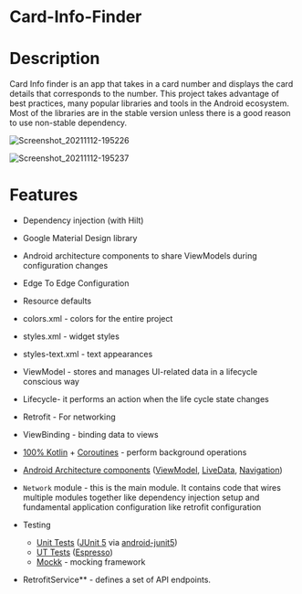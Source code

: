 # Card-Info-Finder


# Description

Card Info finder is an app that takes in a card number and displays the card details that corresponds to the number. This project takes advantage of best practices, many popular libraries and tools in the Android ecosystem. Most of the libraries are in the stable version unless there is a good reason to use non-stable dependency.

![Screenshot_20211112-195226](https://user-images.githubusercontent.com/33810711/141525099-50840261-e355-42fd-8cac-f3584d298a9c.jpg)

![Screenshot_20211112-195237](https://user-images.githubusercontent.com/33810711/141525111-ba88befe-8298-4053-8872-9677d59942d4.jpg)

# Features

- Dependency injection (with Hilt)

- Google Material Design library

- Android architecture components to share ViewModels during configuration changes

- Edge To Edge Configuration

- Resource defaults

- colors.xml - colors for the entire project

- styles.xml - widget styles

- styles-text.xml - text appearances

- ViewModel - stores and manages UI-related data in a lifecycle conscious way

- Lifecycle- it performs an action when the life cycle state changes

- Retrofit - For networking

- ViewBinding - binding data to views

- [100% Kotlin](https://kotlinlang.org/) + [Coroutines](https://kotlinlang.org/docs/reference/coroutines-overview.html) - perform background operations


- [Android Architecture components](https://developer.android.com/topic/libraries/architecture) ([ViewModel](https://developer.android.com/topic/libraries/architecture/viewmodel), [LiveData](https://developer.android.com/topic/libraries/architecture/livedata), [Navigation](https://developer.android.com/jetpack/androidx/releases/navigation))

- `Network` module - this is the main module. It contains code that wires multiple modules together like dependency injection setup and fundamental application configuration like retrofit configuration

- Testing
    * [Unit Tests](https://en.wikipedia.org/wiki/Unit_testing) ([JUnit 5](https://junit.org/junit5/) via
    [android-junit5](https://github.com/mannodermaus/android-junit5))
    * [UT Tests](https://en.wikipedia.org/wiki/Graphical_user_interface_testing) ([Espresso](https://developer.android.com/training/testing/espresso))
    * [Mockk](https://mockk.io/) - mocking framework

- RetrofitService** - defines a set of API endpoints.
